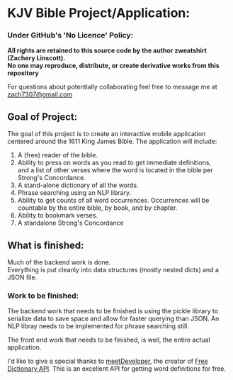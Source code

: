 # KJV Bible Project/Application:

### Under GitHub's 'No Licence' Policy:

**All rights are retained to this source code by the author zweatshirt (Zachery Linscott).  
No one may reproduce, distribute, or create derivative works from this repository**

For questions about potentially collaborating feel free to message me at zach7307@gmail.com

## Goal of Project:
The goal of this project is to create an interactive mobile application 
centered around the 1611 King James Bible. 
The application will include:
1. A (free) reader of the bible.
2. Ability to press on words as you read to get immediate definitions,   
and a list of other verses where the word is located in the bible per Strong's Concordance.
3. A stand-alone dictionary of all the words.
4. Phrase searching using an NLP library. 
5. Ability to get counts of all word occurrences. 
Occurrences will be countable by the entire bible, by book, and by chapter.
6. Ability to bookmark verses.
7. A standalone Strong's Concordance

## What is finished:
Much of the backend work is done.  
Everything is put cleanly into data structures (mostly nested dicts) and a JSON file.


### Work to be finished:
The backend work that needs to be finished is using the pickle library
to serialize data to save space and allow for faster querying than JSON.
An NLP libray needs to be implemented for phrase searching still.

The front end work that needs to be finished, is well, the entire actual application.

I'd like to give a special thanks to 
[meetDeveloper](https://github.com/meetDeveloper?tab=repositories), 
the creator of [Free Dictionary API](https://dictionaryapi.dev). 
This is an excellent API for getting word definitions for free.
